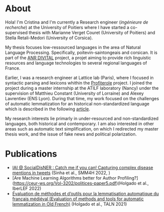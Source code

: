 
# About

Hola! I'm Cristina and I'm currently a Research engineer (*ingénieure de recherche*) at the University of Poitiers where I have started a co-supervised thesis with Marianne Verget Couret (University of Poitiers) and Stella Retali-Medori (University of Corsica).

My thesis focuses low-ressourced languages in the area of Natural Language Processing. Specifically, poitevin-saintongeais and corsican. It is part of the [ANR DIVITAL](https://anr.fr/Project-ANR-17-CE23-0025) project, a projet aiming to provide rich linguistic resources and language technologies to several regional languages of France.

Earlier, I was a research engineer at Lattice lab (Paris), where I focused in syntactic parsing and lexicons whithin the [Profiterole](https://www.lattice.cnrs.fr/amp/projets/projets-passes/projets-anr/projet-anr-profiterole/) project. I joined the project during a master internship at the ATILF laboratory (Nancy) under the supervision of Matthieu Constant (University of Lorraine) and Alexey Lavrentiev (ENS Lyon). During that time, my work focused on the challenges of automatic lemmatization for an historical non-standardized language which is described in the following [article](https://aclanthology.org/2021.jeptalnrecital-taln.14/).

My research interests lie primarly in under-resourced and non-standardized languages, both historical and contemporary. I am also interested in other areas such as automatic text simplification, on which I redirected my master thesis work, and the issue of fake news and political polarization.


# Publications
- [IAI @ SocialDisNER : Catch me if you can! Capturing complex disease mentions in tweets](https://aclanthology.org/2022.smm4h-1.25) (Sinha et al., SMM4H 2022, )  
- [Are Machine Learning Algorithms better for Author Profiling?] (https://ceur-ws.org/Vol-3202/politices-paper5.pdf)(Holgado et al., IberLEF 2022)
- [Évaluation de méthodes et d’outils pour la lemmatisation automatique du français médiéval (Evaluation of methods and tools for automatic lemmatization in Old French)](https://aclanthology.org/2021.jeptalnrecital-taln.14) (Holgado et al., TALN 2021)  
